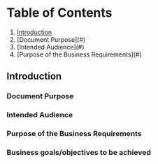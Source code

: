 # Table of Contents
1. [Introduction](#Introduction)
2. [Document Purpose](#<Document Purpose>)
3. [Intended Audience](#<Intended Audience>)
4. [Purpose of the Business Requirements](#<Purpose of the Business Requirements>)


## Introduction
### Document Purpose
### Intended Audience
### Purpose of the Business Requirements
### Business goals/objectives to be achieved

